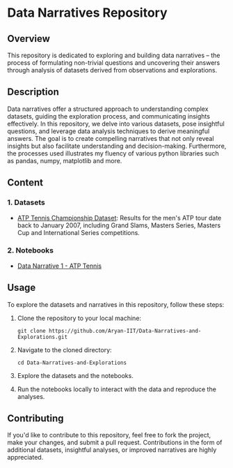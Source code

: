 # Data Narratives Repository

## Overview

This repository is dedicated to exploring and building data narratives – the process of formulating non-trivial questions and uncovering their answers through analysis of datasets derived from observations and explorations.

## Description

Data narratives offer a structured approach to understanding complex datasets, guiding the exploration process, and communicating insights effectively. In this repository, we delve into various datasets, pose insightful questions, and leverage data analysis techniques to derive meaningful answers. The goal is to create compelling narratives that not only reveal insights but also facilitate understanding and decision-making.
Furthermore, the processes used illustrates my fluency of various python libraries such as pandas, numpy, matplotlib and more. 

## Content

### 1. Datasets
- [ATP Tennis Championship Dataset](https://data.world/tylerudite/atp-match-data?authuser=3 ): Results for the men's ATP tour date back to January 2007, including Grand Slams, Masters Series, Masters Cup and International Series competitions.

### 2. Notebooks
- [Data Narrative 1 - ATP Tennis](Data%20Narrative%201%20-%20ATP%20Tennis/Data%20Narrative%20-%20ATP%20Tennis.ipynb)

## Usage

To explore the datasets and narratives in this repository, follow these steps:

1. Clone the repository to your local machine:

   ```
   git clone https://github.com/Aryan-IIT/Data-Narratives-and-Explorations.git
   ```

2. Navigate to the cloned directory:

   ```
   cd Data-Narratives-and-Explorations
   ```

3. Explore the datasets and the notebooks.

4. Run the notebooks locally to interact with the data and reproduce the analyses.

## Contributing

If you'd like to contribute to this repository, feel free to fork the project, make your changes, and submit a pull request. Contributions in the form of additional datasets, insightful analyses, or improved narratives are highly appreciated.
